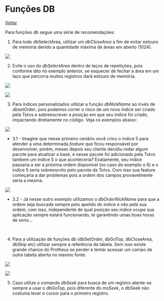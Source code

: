 # Funções DB

[Voltar](../../README.md)

Para funções _db_ segue uma série de recomendações:

1. Para todo dbSelectArea, utilizar um _dbCloseArea_ a fim de evitar estouro de memória devido a quantidade máxima de áreas em aberto (1024).

![](assets/images/dbselectarea_com_dbclosearea.png)

2. Evite o uso do _dbSelectArea_ dentro de laços de repetições, pois conforme dito no exemplo anterior, se esquecer de fechar a área em um laço que percorra muitos registros dará estouro de memória.

![](assets/images/dbselectarea_em_while.png)

![](assets/images/dbselectarea_fora_do_while.png)

3. Para índices personalizados utilizar a função _dbNickName_ ao invés de _dbsetOrder_, pois podemos correr o risco de um novo índice ser criado pela Totvs e sobreescrever a posição em que seu índice foi criado, impactando diretamente no código. Veja os exemplos abaixo:

![](assets/images/funcao_com_dbsetorder.png)

- 3.1 - Imagine que nesse primeiro cenário você criou o indice 5 para atender a uma determinada _feature_ que ficou responsável por desenvolver, porém, meses depois seu cliente decidiu rodar algum pacote para atualizar a base, e nesse pacote foi adicionado pela Totvs tambem um indice 5 o que aconteceria? Exatamente, seu indice passaria a ser a próxima ordem disponível (no caso do exemplo o 6) e o indice 5 seria sobreescrito pelo pacote da Totvs. Com isso sua feature começaria a dar problemas pois a ordem dos campos provavelmente seria a mesma.

![](assets/images/funcao_com_dbordernickname.png)

- 3.2 - Já nesse outro exemplo utilizamos o _dbOrderNickName_ para que a ordem seja buscada sempre pelo apelido do indice e não pela sua ordem, com isso, independente de qual posição seu indice ocupe sua aplicação sempre estará funcionando, te garantindo umas boas horas de sono...

<br />

4. Para a utilização de funções db (dbSetOrder, dbGoTop, dbCloseArea, dbSkip etc) utilizar sempre a referência da tabela. Sem isso existe grande chance do Protheus se perder e tentar acessar um campo de outra tabela aberta no mesmo fonte.

![](assets/images/funcao_sem_uso_alias.png)

![](assets/images/funcao_com_uso_alias.png)

5. Caso utilize o comando _dbSeek_ para busca de um registro atente-se sempre a usar o _dbGoTop_, pois diferente do _msSeek_, o dbSeek não costuma levar o cursor para o primeiro registro.
